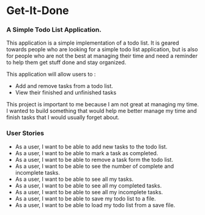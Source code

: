 
# Get-It-Done

### A Simple Todo List Application. 


This application is a simple implementation of a todo list. It is geared towards people who are looking for a simple todo list application, but is also for people who are not the best at managing their time and need a reminder to help them get stuff done and stay organized.

This application will allow users to :

- Add and remove tasks from a todo list.
- View their finished and unfinished tasks

This project is important to me because I am not great at managing my time. I wanted to build something that would help me better manage my time and finish tasks that I would usually forget about.


### User Stories

- As a user, I want to be able to add new tasks to the todo list.
- As a user, I want to be able to mark a task as completed.
- As a user, I want to be able to remove a task form the todo list.
- As a user, I want to be able to see the number of complete and incomplete tasks.
- As a user, I want to be able to see all my tasks.
- As a user, I want to be able to see all my completed tasks.
- As a user, I want to be able to see all my incomplete tasks.
- As a user, I want to be able to save my todo list to a file.
- As a user, I want to be able to load my todo list from a save file.
